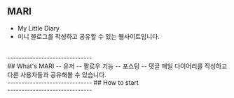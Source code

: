 ## MARI
- My Little Diary
- 미니 블로그를 작성하고 공유할 수 있는 웹사이트입니다.
<br>
------------------------------
<br>
## What's MARI
-- 유저
-- 팔로우 기능
-- 포스팅
-- 댓글
매일 다이어리를 작성하고 다른 사용자들과 공유해볼 수 있습니다.
<br>
------------------------------
## How to start

<br>
------------------------------



